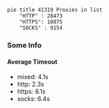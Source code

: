
```mermaid
pie title 41319 Proxies in list
    "HTTP" : 28473
    "HTTPS": 10875
    "SOCKS" : 9154
```

### Some Info
#### Average Timeout

- mixed: 4.1s
- http: 2.3s
- https: 8.1s
- socks: 6.4s